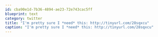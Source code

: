 ```yaml
---
id: cba90e1d-7b36-4894-ae23-72e743cac5ff
blueprint: text
category: twitter
title: "I'm pretty sure I *need* this: http://tinyurl.com/28sqxcu"
caption: "I'm pretty sure I *need* this: http://tinyurl.com/28sqxcu"
---
```


